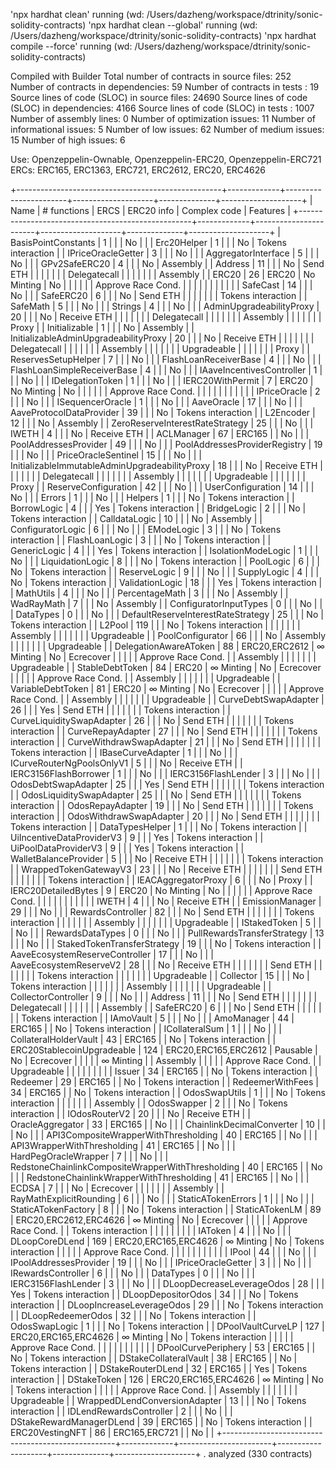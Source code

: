 'npx hardhat clean' running (wd: /Users/dazheng/workspace/dtrinity/sonic-solidity-contracts)
'npx hardhat clean --global' running (wd: /Users/dazheng/workspace/dtrinity/sonic-solidity-contracts)
'npx hardhat compile --force' running (wd: /Users/dazheng/workspace/dtrinity/sonic-solidity-contracts)

Compiled with Builder
Total number of contracts in source files: 252
Number of contracts in dependencies: 59
Number of contracts in tests       : 19
Source lines of code (SLOC) in source files: 24690
Source lines of code (SLOC) in dependencies: 4166
Source lines of code (SLOC) in tests       : 1007
Number of  assembly lines: 0
Number of optimization issues: 11
Number of informational issues: 5
Number of low issues: 62
Number of medium issues: 15
Number of high issues: 6

Use: Openzeppelin-Ownable, Openzeppelin-ERC20, Openzeppelin-ERC721
ERCs: ERC165, ERC1363, ERC721, ERC2612, ERC20, ERC4626

+---------------------------------------------------+-------------+-----------------------+--------------------+--------------+--------------------+
| Name                                              | # functions | ERCS                  | ERC20 info         | Complex code | Features           |
+---------------------------------------------------+-------------+-----------------------+--------------------+--------------+--------------------+
| BasisPointConstants                               | 1           |                       |                    | No           |                    |
| Erc20Helper                                       | 1           |                       |                    | No           | Tokens interaction |
| IPriceOracleGetter                                | 3           |                       |                    | No           |                    |
| AggregatorInterface                               | 5           |                       |                    | No           |                    |
| GPv2SafeERC20                                     | 4           |                       |                    | No           | Assembly           |
| Address                                           | 11          |                       |                    | No           | Send ETH           |
|                                                   |             |                       |                    |              | Delegatecall       |
|                                                   |             |                       |                    |              | Assembly           |
| ERC20                                             | 26          | ERC20                 | No Minting         | No           |                    |
|                                                   |             |                       | Approve Race Cond. |              |                    |
|                                                   |             |                       |                    |              |                    |
| SafeCast                                          | 14          |                       |                    | No           |                    |
| SafeERC20                                         | 6           |                       |                    | No           | Send ETH           |
|                                                   |             |                       |                    |              | Tokens interaction |
| SafeMath                                          | 5           |                       |                    | No           |                    |
| Strings                                           | 4           |                       |                    | No           |                    |
| AdminUpgradeabilityProxy                          | 20          |                       |                    | No           | Receive ETH        |
|                                                   |             |                       |                    |              | Delegatecall       |
|                                                   |             |                       |                    |              | Assembly           |
|                                                   |             |                       |                    |              | Proxy              |
| Initializable                                     | 1           |                       |                    | No           | Assembly           |
| InitializableAdminUpgradeabilityProxy             | 20          |                       |                    | No           | Receive ETH        |
|                                                   |             |                       |                    |              | Delegatecall       |
|                                                   |             |                       |                    |              | Assembly           |
|                                                   |             |                       |                    |              | Upgradeable        |
|                                                   |             |                       |                    |              | Proxy              |
| ReservesSetupHelper                               | 7           |                       |                    | No           |                    |
| FlashLoanReceiverBase                             | 4           |                       |                    | No           |                    |
| FlashLoanSimpleReceiverBase                       | 4           |                       |                    | No           |                    |
| IAaveIncentivesController                         | 1           |                       |                    | No           |                    |
| IDelegationToken                                  | 1           |                       |                    | No           |                    |
| IERC20WithPermit                                  | 7           | ERC20                 | No Minting         | No           |                    |
|                                                   |             |                       | Approve Race Cond. |              |                    |
|                                                   |             |                       |                    |              |                    |
| IPriceOracle                                      | 2           |                       |                    | No           |                    |
| ISequencerOracle                                  | 1           |                       |                    | No           |                    |
| AaveOracle                                        | 17          |                       |                    | No           |                    |
| AaveProtocolDataProvider                          | 39          |                       |                    | No           | Tokens interaction |
| L2Encoder                                         | 12          |                       |                    | No           | Assembly           |
| ZeroReserveInterestRateStrategy                   | 25          |                       |                    | No           |                    |
| IWETH                                             | 4           |                       |                    | No           | Receive ETH        |
| ACLManager                                        | 67          | ERC165                |                    | No           |                    |
| PoolAddressesProvider                             | 49          |                       |                    | No           |                    |
| PoolAddressesProviderRegistry                     | 19          |                       |                    | No           |                    |
| PriceOracleSentinel                               | 15          |                       |                    | No           |                    |
| InitializableImmutableAdminUpgradeabilityProxy    | 18          |                       |                    | No           | Receive ETH        |
|                                                   |             |                       |                    |              | Delegatecall       |
|                                                   |             |                       |                    |              | Assembly           |
|                                                   |             |                       |                    |              | Upgradeable        |
|                                                   |             |                       |                    |              | Proxy              |
| ReserveConfiguration                              | 42          |                       |                    | No           |                    |
| UserConfiguration                                 | 14          |                       |                    | No           |                    |
| Errors                                            | 1           |                       |                    | No           |                    |
| Helpers                                           | 1           |                       |                    | No           | Tokens interaction |
| BorrowLogic                                       | 4           |                       |                    | Yes          | Tokens interaction |
| BridgeLogic                                       | 2           |                       |                    | No           | Tokens interaction |
| CalldataLogic                                     | 10          |                       |                    | No           | Assembly           |
| ConfiguratorLogic                                 | 6           |                       |                    | No           |                    |
| EModeLogic                                        | 3           |                       |                    | No           | Tokens interaction |
| FlashLoanLogic                                    | 3           |                       |                    | No           | Tokens interaction |
| GenericLogic                                      | 4           |                       |                    | Yes          | Tokens interaction |
| IsolationModeLogic                                | 1           |                       |                    | No           |                    |
| LiquidationLogic                                  | 8           |                       |                    | No           | Tokens interaction |
| PoolLogic                                         | 6           |                       |                    | No           | Tokens interaction |
| ReserveLogic                                      | 9           |                       |                    | No           |                    |
| SupplyLogic                                       | 4           |                       |                    | No           | Tokens interaction |
| ValidationLogic                                   | 18          |                       |                    | Yes          | Tokens interaction |
| MathUtils                                         | 4           |                       |                    | No           |                    |
| PercentageMath                                    | 3           |                       |                    | No           | Assembly           |
| WadRayMath                                        | 7           |                       |                    | No           | Assembly           |
| ConfiguratorInputTypes                            | 0           |                       |                    | No           |                    |
| DataTypes                                         | 0           |                       |                    | No           |                    |
| DefaultReserveInterestRateStrategy                | 25          |                       |                    | No           | Tokens interaction |
| L2Pool                                            | 119         |                       |                    | No           | Tokens interaction |
|                                                   |             |                       |                    |              | Assembly           |
|                                                   |             |                       |                    |              | Upgradeable        |
| PoolConfigurator                                  | 66          |                       |                    | No           | Assembly           |
|                                                   |             |                       |                    |              | Upgradeable        |
| DelegationAwareAToken                             | 88          | ERC20,ERC2612         | ∞ Minting          | No           | Ecrecover          |
|                                                   |             |                       | Approve Race Cond. |              | Assembly           |
|                                                   |             |                       |                    |              | Upgradeable        |
| StableDebtToken                                   | 84          | ERC20                 | ∞ Minting          | No           | Ecrecover          |
|                                                   |             |                       | Approve Race Cond. |              | Assembly           |
|                                                   |             |                       |                    |              | Upgradeable        |
| VariableDebtToken                                 | 81          | ERC20                 | ∞ Minting          | No           | Ecrecover          |
|                                                   |             |                       | Approve Race Cond. |              | Assembly           |
|                                                   |             |                       |                    |              | Upgradeable        |
| CurveDebtSwapAdapter                              | 26          |                       |                    | Yes          | Send ETH           |
|                                                   |             |                       |                    |              | Tokens interaction |
| CurveLiquiditySwapAdapter                         | 26          |                       |                    | No           | Send ETH           |
|                                                   |             |                       |                    |              | Tokens interaction |
| CurveRepayAdapter                                 | 27          |                       |                    | No           | Send ETH           |
|                                                   |             |                       |                    |              | Tokens interaction |
| CurveWithdrawSwapAdapter                          | 21          |                       |                    | No           | Send ETH           |
|                                                   |             |                       |                    |              | Tokens interaction |
| IBaseCurveAdapter                                 | 1           |                       |                    | No           |                    |
| ICurveRouterNgPoolsOnlyV1                         | 5           |                       |                    | No           | Receive ETH        |
| IERC3156FlashBorrower                             | 1           |                       |                    | No           |                    |
| IERC3156FlashLender                               | 3           |                       |                    | No           |                    |
| OdosDebtSwapAdapter                               | 25          |                       |                    | Yes          | Send ETH           |
|                                                   |             |                       |                    |              | Tokens interaction |
| OdosLiquiditySwapAdapter                          | 25          |                       |                    | No           | Send ETH           |
|                                                   |             |                       |                    |              | Tokens interaction |
| OdosRepayAdapter                                  | 19          |                       |                    | No           | Send ETH           |
|                                                   |             |                       |                    |              | Tokens interaction |
| OdosWithdrawSwapAdapter                           | 20          |                       |                    | No           | Send ETH           |
|                                                   |             |                       |                    |              | Tokens interaction |
| DataTypesHelper                                   | 1           |                       |                    | No           | Tokens interaction |
| UiIncentiveDataProviderV3                         | 9           |                       |                    | Yes          | Tokens interaction |
| UiPoolDataProviderV3                              | 9           |                       |                    | Yes          | Tokens interaction |
| WalletBalanceProvider                             | 5           |                       |                    | No           | Receive ETH        |
|                                                   |             |                       |                    |              | Tokens interaction |
| WrappedTokenGatewayV3                             | 23          |                       |                    | No           | Receive ETH        |
|                                                   |             |                       |                    |              | Send ETH           |
|                                                   |             |                       |                    |              | Tokens interaction |
| IEACAggregatorProxy                               | 6           |                       |                    | No           | Proxy              |
| IERC20DetailedBytes                               | 9           | ERC20                 | No Minting         | No           |                    |
|                                                   |             |                       | Approve Race Cond. |              |                    |
|                                                   |             |                       |                    |              |                    |
| IWETH                                             | 4           |                       |                    | No           | Receive ETH        |
| EmissionManager                                   | 29          |                       |                    | No           |                    |
| RewardsController                                 | 82          |                       |                    | No           | Send ETH           |
|                                                   |             |                       |                    |              | Tokens interaction |
|                                                   |             |                       |                    |              | Assembly           |
|                                                   |             |                       |                    |              | Upgradeable        |
| IStakedToken                                      | 5           |                       |                    | No           |                    |
| RewardsDataTypes                                  | 0           |                       |                    | No           |                    |
| PullRewardsTransferStrategy                       | 13          |                       |                    | No           |                    |
| StakedTokenTransferStrategy                       | 19          |                       |                    | No           | Tokens interaction |
| AaveEcosystemReserveController                    | 17          |                       |                    | No           |                    |
| AaveEcosystemReserveV2                            | 28          |                       |                    | No           | Receive ETH        |
|                                                   |             |                       |                    |              | Send ETH           |
|                                                   |             |                       |                    |              | Tokens interaction |
|                                                   |             |                       |                    |              | Upgradeable        |
| Collector                                         | 15          |                       |                    | No           | Tokens interaction |
|                                                   |             |                       |                    |              | Assembly           |
|                                                   |             |                       |                    |              | Upgradeable        |
| CollectorController                               | 9           |                       |                    | No           |                    |
| Address                                           | 11          |                       |                    | No           | Send ETH           |
|                                                   |             |                       |                    |              | Delegatecall       |
|                                                   |             |                       |                    |              | Assembly           |
| SafeERC20                                         | 6           |                       |                    | No           | Send ETH           |
|                                                   |             |                       |                    |              | Tokens interaction |
| IAmoVault                                         | 5           |                       |                    | No           |                    |
| AmoManager                                        | 44          | ERC165                |                    | No           | Tokens interaction |
| ICollateralSum                                    | 1           |                       |                    | No           |                    |
| CollateralHolderVault                             | 43          | ERC165                |                    | No           | Tokens interaction |
| ERC20StablecoinUpgradeable                        | 124         | ERC20,ERC165,ERC2612  | Pausable           | No           | Ecrecover          |
|                                                   |             |                       | ∞ Minting          |              | Assembly           |
|                                                   |             |                       | Approve Race Cond. |              | Upgradeable        |
|                                                   |             |                       |                    |              |                    |
| Issuer                                            | 34          | ERC165                |                    | No           | Tokens interaction |
| Redeemer                                          | 29          | ERC165                |                    | No           | Tokens interaction |
| RedeemerWithFees                                  | 34          | ERC165                |                    | No           | Tokens interaction |
| OdosSwapUtils                                     | 1           |                       |                    | No           | Tokens interaction |
|                                                   |             |                       |                    |              | Assembly           |
| OdosSwapper                                       | 2           |                       |                    | No           | Tokens interaction |
| IOdosRouterV2                                     | 20          |                       |                    | No           | Receive ETH        |
| OracleAggregator                                  | 33          | ERC165                |                    | No           |                    |
| ChainlinkDecimalConverter                         | 10          |                       |                    | No           |                    |
| API3CompositeWrapperWithThresholding              | 40          | ERC165                |                    | No           |                    |
| API3WrapperWithThresholding                       | 41          | ERC165                |                    | No           |                    |
| HardPegOracleWrapper                              | 7           |                       |                    | No           |                    |
| RedstoneChainlinkCompositeWrapperWithThresholding | 40          | ERC165                |                    | No           |                    |
| RedstoneChainlinkWrapperWithThresholding          | 41          | ERC165                |                    | No           |                    |
| ECDSA                                             | 7           |                       |                    | No           | Ecrecover          |
|                                                   |             |                       |                    |              | Assembly           |
| RayMathExplicitRounding                           | 6           |                       |                    | No           |                    |
| StaticATokenErrors                                | 1           |                       |                    | No           |                    |
| StaticATokenFactory                               | 8           |                       |                    | No           | Tokens interaction |
| StaticATokenLM                                    | 89          | ERC20,ERC2612,ERC4626 | ∞ Minting          | No           | Ecrecover          |
|                                                   |             |                       | Approve Race Cond. |              | Tokens interaction |
|                                                   |             |                       |                    |              |                    |
| IAToken                                           | 4           |                       |                    | No           |                    |
| DLoopCoreDLend                                    | 169         | ERC20,ERC165,ERC4626  | ∞ Minting          | No           | Tokens interaction |
|                                                   |             |                       | Approve Race Cond. |              |                    |
|                                                   |             |                       |                    |              |                    |
| IPool                                             | 44          |                       |                    | No           |                    |
| IPoolAddressesProvider                            | 19          |                       |                    | No           |                    |
| IPriceOracleGetter                                | 3           |                       |                    | No           |                    |
| IRewardsController                                | 6           |                       |                    | No           |                    |
| DataTypes                                         | 0           |                       |                    | No           |                    |
| IERC3156FlashLender                               | 3           |                       |                    | No           |                    |
| DLoopDecreaseLeverageOdos                         | 28          |                       |                    | Yes          | Tokens interaction |
| DLoopDepositorOdos                                | 34          |                       |                    | No           | Tokens interaction |
| DLoopIncreaseLeverageOdos                         | 29          |                       |                    | No           | Tokens interaction |
| DLoopRedeemerOdos                                 | 32          |                       |                    | No           | Tokens interaction |
| OdosSwapLogic                                     | 1           |                       |                    | No           | Tokens interaction |
| DPoolVaultCurveLP                                 | 127         | ERC20,ERC165,ERC4626  | ∞ Minting          | No           | Tokens interaction |
|                                                   |             |                       | Approve Race Cond. |              |                    |
|                                                   |             |                       |                    |              |                    |
| DPoolCurvePeriphery                               | 53          | ERC165                |                    | No           | Tokens interaction |
| DStakeCollateralVault                             | 38          | ERC165                |                    | No           | Tokens interaction |
| DStakeRouterDLend                                 | 32          | ERC165                |                    | Yes          | Tokens interaction |
| DStakeToken                                       | 126         | ERC20,ERC165,ERC4626  | ∞ Minting          | No           | Tokens interaction |
|                                                   |             |                       | Approve Race Cond. |              | Assembly           |
|                                                   |             |                       |                    |              | Upgradeable        |
| WrappedDLendConversionAdapter                     | 13          |                       |                    | No           | Tokens interaction |
| IDLendRewardsController                           | 2           |                       |                    | No           |                    |
| DStakeRewardManagerDLend                          | 39          | ERC165                |                    | No           | Tokens interaction |
| ERC20VestingNFT                                   | 86          | ERC165,ERC721         |                    | No           |                    |
+---------------------------------------------------+-------------+-----------------------+--------------------+--------------+--------------------+
. analyzed (330 contracts)
